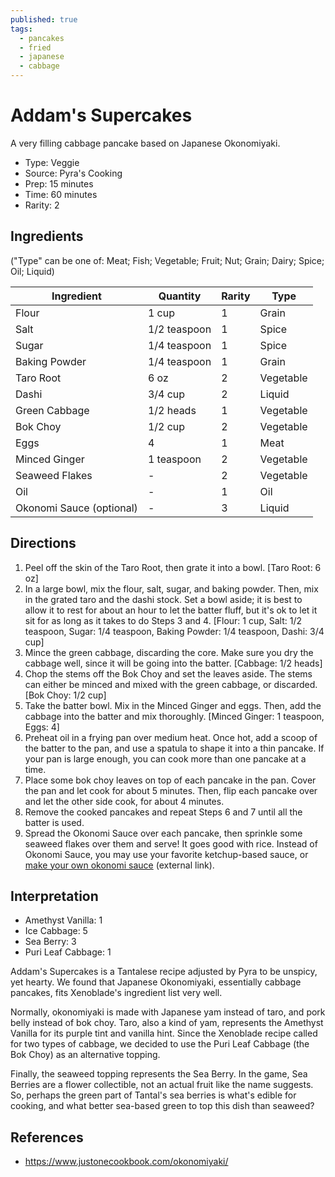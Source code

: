 ```yaml
---
published: true
tags:
  - pancakes
  - fried
  - japanese
  - cabbage
---
```


# Addam's Supercakes

A very filling cabbage pancake based on Japanese Okonomiyaki.

* Type: Veggie
* Source: Pyra's Cooking
* Prep: 15 minutes
* Time: 60 minutes
* Rarity: 2

## Ingredients

("Type" can be one of: Meat; Fish; Vegetable; Fruit; Nut; Grain; Dairy; Spice; Oil; Liquid)

| Ingredient           | Quantity       | Rarity | Type      |
| -------------------- | -------------- | ------ | --------- |
| Flour                | 1 cup          | 1      | Grain     |
| Salt                 | 1/2 teaspoon   | 1      | Spice     |
| Sugar                | 1/4 teaspoon   | 1      | Spice     |
| Baking Powder        | 1/4 teaspoon   | 1      | Grain     |
| Taro Root            | 6 oz           | 2      | Vegetable |
| Dashi                | 3/4 cup        | 2      | Liquid    |
| Green Cabbage        | 1/2 heads      | 1      | Vegetable |
| Bok Choy             | 1/2 cup        | 2      | Vegetable |
| Eggs                 | 4              | 1      | Meat      |
| Minced Ginger        | 1 teaspoon     | 2      | Vegetable |
| Seaweed Flakes       | -              | 2      | Vegetable |
| Oil                  | -              | 1      | Oil       |
| Okonomi Sauce (optional) | -          | 3      | Liquid    |


## Directions

1. Peel off the skin of the Taro Root, then grate it into a bowl. [Taro Root: 6 oz]
2. In a large bowl, mix the flour, salt, sugar, and baking powder. Then, mix in the grated taro and the dashi stock. Set a bowl aside; it is best to allow it to rest for about an hour to let the batter fluff, but it's ok to let it sit for as long as it takes to do Steps 3 and 4. [Flour: 1 cup, Salt: 1/2 teaspoon, Sugar: 1/4 teaspoon, Baking Powder: 1/4 teaspoon, Dashi: 3/4 cup]
3. Mince the green cabbage, discarding the core. Make sure you dry the cabbage well, since it will be going into the batter. [Cabbage: 1/2 heads]
4. Chop the stems off the Bok Choy and set the leaves aside. The stems can either be minced and mixed with the green cabbage, or discarded. [Bok Choy: 1/2 cup]
5. Take the batter bowl. Mix in the Minced Ginger and eggs. Then, add the cabbage into the batter and mix thoroughly. [Minced Ginger: 1 teaspoon, Eggs: 4]
6. Preheat oil in a frying pan over medium heat. Once hot, add a scoop of the batter to the pan, and use a spatula to shape it into a thin pancake. If your pan is large enough, you can cook more than one pancake at a time.
7. Place some bok choy leaves on top of each pancake in the pan. Cover the pan and let cook for about 5 minutes. Then, flip each pancake over and let the other side cook, for about 4 minutes.
8. Remove the cooked pancakes and repeat Steps 6 and 7 until all the batter is used.
9. Spread the Okonomi Sauce over each pancake, then sprinkle some seaweed flakes over them and serve! It goes good with rice. Instead of Okonomi Sauce, you may use your favorite ketchup-based sauce, or [make your own okonomi sauce](https://www.justonecookbook.com/okonomiyaki-sauce/) (external link).

## Interpretation

* Amethyst Vanilla: 1
* Ice Cabbage: 5
* Sea Berry: 3
* Puri Leaf Cabbage: 1

Addam's Supercakes is a Tantalese recipe adjusted by Pyra to be unspicy, yet hearty. We found that Japanese Okonomiyaki, essentially cabbage pancakes, fits Xenoblade's ingredient list very well.

Normally, okonomiyaki is made with Japanese yam instead of taro, and pork belly instead of bok choy. Taro, also a kind of yam, represents the Amethyst Vanilla for its purple tint and vanilla hint. Since the Xenoblade recipe called for two types of cabbage, we decided to use the Puri Leaf Cabbage (the Bok Choy) as an alternative topping.

Finally, the seaweed topping represents the Sea Berry. In the game, Sea Berries are a flower collectible, not an actual fruit like the name suggests. So, perhaps the green part of Tantal's sea berries is what's edible for cooking, and what better sea-based green to top this dish than seaweed?

## References

* https://www.justonecookbook.com/okonomiyaki/